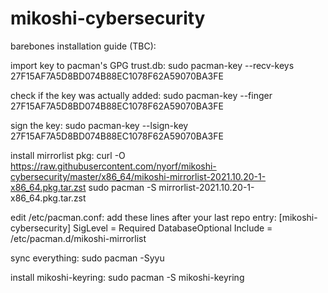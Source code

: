 # mikoshi-cybersecurity

barebones installation guide (TBC):

import key to pacman's GPG trust.db: sudo pacman-key --recv-keys 27F15AF7A5D8BD074B88EC1078F62A59070BA3FE

check if the key was actually added: sudo pacman-key --finger 27F15AF7A5D8BD074B88EC1078F62A59070BA3FE

sign the key: sudo pacman-key --lsign-key 27F15AF7A5D8BD074B88EC1078F62A59070BA3FE

install mirrorlist pkg:
    curl -O https://raw.githubusercontent.com/nyorf/mikoshi-cybersecurity/master/x86_64/mikoshi-mirrorlist-2021.10.20-1-x86_64.pkg.tar.zst
    sudo pacman -S mirrorlist-2021.10.20-1-x86_64.pkg.tar.zst

edit /etc/pacman.conf:
add these lines after your last repo entry:
[mikoshi-cybersecurity]
SigLevel = Required DatabaseOptional
Include = /etc/pacman.d/mikoshi-mirrorlist

sync everything: sudo pacman -Syyu

install mikoshi-keyring: sudo pacman -S mikoshi-keyring
